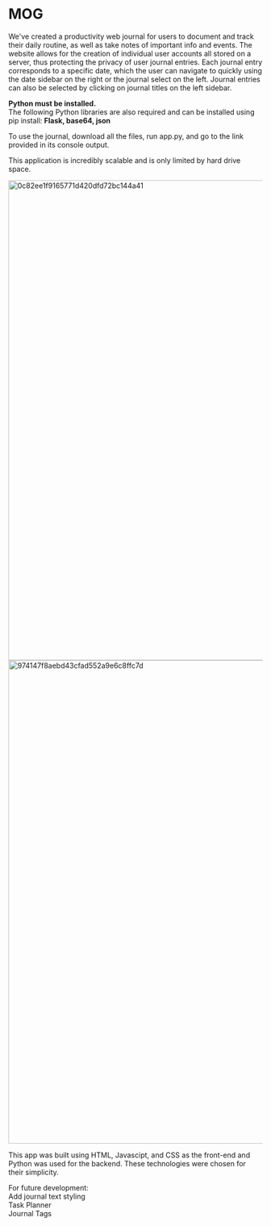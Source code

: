 # MOG
We've created a productivity web journal for users to document and track their daily routine, as well as take notes of important info and events. The website allows for the creation of individual user accounts all stored on a server, thus protecting the privacy of user journal entries. Each journal entry corresponds to a specific date, which the user can navigate to quickly using the date sidebar on the right or the journal select on the left. Journal entries can also be selected by clicking on journal titles on the left sidebar. 

<b>
Python must be installed. </b>
<br />
The following Python libraries are also required and can be installed using pip install: <b> Flask, base64, json </b>


To use the journal, download all the files, run app.py, and go to the link provided in its console output.

This application is incredibly scalable and is only limited by hard drive space. 

<img width="952" alt="0c82ee1f9165771d420dfd72bc144a41" src="https://user-images.githubusercontent.com/59759137/174459478-ee78ed1f-da78-40ad-8604-0bbf124d31df.png">
<img width="959" alt="974147f8aebd43cfad552a9e6c8ffc7d" src="https://user-images.githubusercontent.com/59759137/174459524-4c0e24ff-92a5-4275-bb48-622453ea1856.png">



This app was built using HTML, Javascipt, and CSS as the front-end and Python was used for the backend. These technologies were chosen for their simplicity. 

For future development: 
<br />
Add journal text styling
<br />
Task Planner
<br />
Journal Tags
<br />

